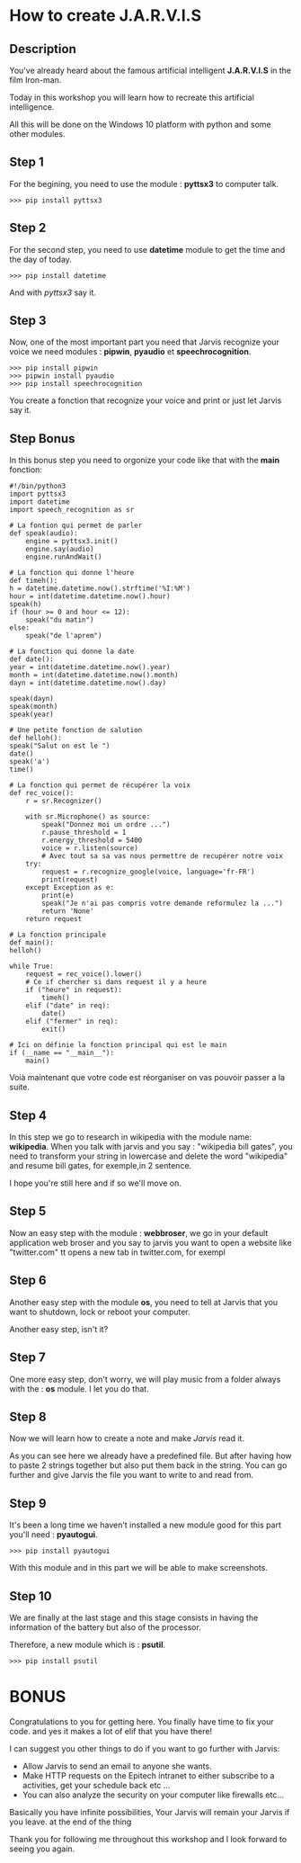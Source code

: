 # How to create J.A.R.V.I.S

## Description

You've already heard about the famous artificial intelligent **J.A.R.V.I.S** in
the film Iron-man.

Today in this workshop you will learn how to recreate this artificial intelligence.

All this will be done on the Windows 10 platform with python and some other modules.

## Step 1

For the begining, you need to use the module : **pyttsx3** to computer talk.

    >>> pip install pyttsx3


## Step 2

For the second step, you need to use **datetime** module to get the 
time and the day of today.

    >>> pip install datetime

And with *pyttsx3* say it.

## Step 3

Now, one of the most important part you need that Jarvis recognize your voice
we need modules : **pipwin**, **pyaudio** et
**speechrocognition**.

    >>> pip install pipwin
    >>> pipwin install pyaudio
    >>> pip install speechrocognition

You create a fonction that recognize your voice and print or just let 
Jarvis say it.

## Step Bonus

In this bonus step you need to orgonize your code like that with the **main** 
fonction:

    #!/bin/python3
    import pyttsx3
    import datetime
    import speech_recognition as sr

    # La fontion qui permet de parler
    def speak(audio):
        engine = pyttsx3.init()
        engine.say(audio)
        engine.runAndWait()

    # La fonction qui donne l'heure
    def timeh():
    h = datetime.datetime.now().strftime('%I:%M')
    hour = int(datetime.datetime.now().hour)
    speak(h)
    if (hour >= 0 and hour <= 12):
        speak("du matin")
    else:
        speak("de l'aprem")
    
    # La fonction qui donne la date
    def date():
    year = int(datetime.datetime.now().year)
    month = int(datetime.datetime.now().month)
    dayn = int(datetime.datetime.now().day)

    speak(dayn)
    speak(month)
    speak(year)

    # Une petite fonction de salution
    def helloh():
    speak("Salut on est le ")
    date()
    speak('a')
    time()

    # La fonction qui permet de récupérer la voix
    def rec_voice():
        r = sr.Recognizer()

        with sr.Microphone() as source:
            speak("Donnez moi un ordre ...")
            r.pause_threshold = 1
            r.energy_threshold = 5400
            voice = r.listen(source)
            # Avec tout sa sa vas nous permettre de recupérer notre voix
        try:
            request = r.recognize_google(voice, language='fr-FR')
            print(request)
        except Exception as e:
            print(e)
            speak("Je n'ai pas compris votre demande reformulez la ...")
            return 'None'
        return request
    
    # La fonction principale
    def main():
    helloh()

    while True:
        request = rec_voice().lower()
        # Ce if chercher si dans request il y a heure
        if ("heure" in request):
            timeh()
        elif ("date" in req):
            date()
        elif ("fermer" in req):
            exit()
    
    # Ici on définie la fonction principal qui est le main
    if (__name == "__main__"):
        main()

Voià maintenant que votre code est réorganiser on vas pouvoir passer 
a la suite.

## Step 4

In this step we go to research in wikipedia with the module name: **wikipedia**.
When you talk with jarvis and you say : "wikipedia bill gates", you need 
to transform your string in lowercase and delete the word 
"wikipedia" and resume bill gates, for exemple,in 2 sentence.


I hope you're still here and if so we'll move on.

## Step 5

Now an easy step with the module : **webbroser**, we go in your default application
web broser and you say to jarvis you want to open a website like "twitter.com"
tt opens a new tab in twitter.com, for exempl

## Step 6

Another easy step with the module **os**, you need to tell at Jarvis that you want to shutdown,
lock or reboot your computer.

Another easy step, isn't it?

## Step 7


One more easy step, don't worry, we will play music from a folder always with the : **os** module.
I let you do that.


## Step 8

Now we will learn how to create a note and make *Jarvis* read it.

As you can see here we already have a predefined file. But after having how 
to paste 2 strings together
but also put them back in the string. You can go further and give Jarvis the 
file you want to write to and read from.

## Step 9

It's been a long time we haven't installed a new module good for this part you'll need : **pyautogui**.

    >>> pip install pyautogui

With this module and in this part we will be able to make screenshots.

## Step 10

We are finally at the last stage and this stage consists in having the information
of the battery but also of the processor.

Therefore, a new module which is : **psutil**.

    >>> pip install psutil

# BONUS

Congratulations to you for getting here. You finally have time to fix your code. 
and yes it makes a lot of elif that you have there!

I can suggest you other things to do if you want to go further with Jarvis:
* Allow Jarvis to send an email to anyone she wants.
* Make HTTP requests on the Epitech intranet to either subscribe to a 
activities, get your schedule back etc ...
* You can also analyze the security on your computer like firewalls etc...

Basically you have infinite possibilities, Your Jarvis will remain your Jarvis if you leave. 
at the end of the thing

Thank you for following me throughout this workshop and I look forward to seeing you again.